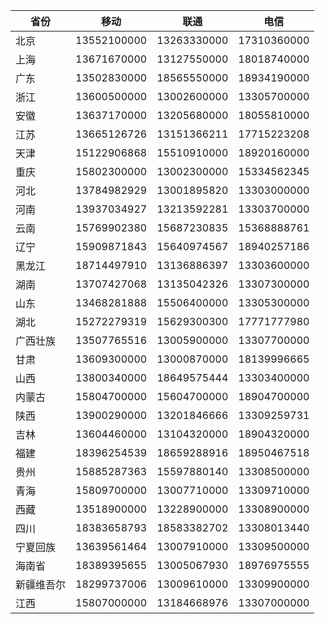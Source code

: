 ﻿|  省份   |  移动          |  联通         |  电信          |
|---------|--------------- |---------------|--------------- |
|  北京   |  13552100000   |  13263330000  |  17310360000   |
|  上海   |  13671670000   |  13127550000  |  18018740000   |
|  广东   |  13502830000   |  18565550000  |  18934190000   |
|  浙江   |  13600500000   |  13002600000  |  13305700000   |
|  安徽   |  13637170000   |  13205680000  |  18055810000   |
|  江苏   |  13665126726   |  13151366211  |  17715223208   |
|  天津   |  15122906868   |  15510910000  |  18920160000   |
|  重庆   |  15802300000   |  13002300000  |  15334562345   |
|  河北   |  13784982929   |  13001895820  |  13303000000   |
|  河南   |  13937034927   |  13213592281  |  13303700000   |
|  云南   |  15769902380   |  15687230835  |  15368888761   |
|  辽宁   |  15909871843   |  15640974567  |  18940257186   |
|  黑龙江 |  18714497910   |  13136886397  |  13303600000   |
|  湖南   |  13707427068   |  13135042326  |  13307300000   |
|  山东   |  13468281888   |  15506400000  |  13305300000   |
|  湖北   |  15272279319   |  15629300300  |  17771777980   |
|广西壮族 |  13507765516   |  13005900000  |  13307700000   |
|  甘肃   |  13609300000   |  13000870000  |  18139996665   |
|  山西   |  13800340000   |  18649575444  |  13303400000   |
| 内蒙古  |  15804700000   |  15604700000  |  18904700000   |
|  陕西   |  13900290000   |  13201846666  |  13309259731   |
|  吉林   |  13604460000   |  13104320000  |  18904320000   |
|  福建   |  18396254539   |  18659288916  |  18950467518   |
|  贵州   |  15885287363   |  15597880140  |  13308500000   |
|  青海   |  15809700000   |  13007710000  |  13309710000   |
|  西藏   |  13518900000   |  13228900000  |  13308900000   |
|  四川   |  18383658793   |  18583382702  |  13308013440   |
|宁夏回族 |  13639561464   |  13007910000  |  13309500000   |
| 海南省  |  18389395655   |  13005067930  |  18976975555   |
|新疆维吾尔|  18299737006   |  13009610000  |  13309900000   |
|  江西   |  15807000000   |  13184668976  |  13307000000   |
